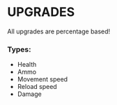 # UPGRADES
All upgrades are percentage based!
### Types:
* Health
* Ammo
* Movement speed
* Reload speed
* Damage